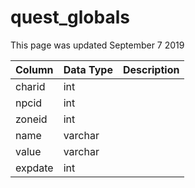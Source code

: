 # quest\_globals

This page was updated September 7 2019

| Column | Data Type | Description |
| :--- | :--- | :--- |
| charid | int |  |
| npcid | int |  |
| zoneid | int |  |
| name | varchar |  |
| value | varchar |  |
| expdate | int |  |

